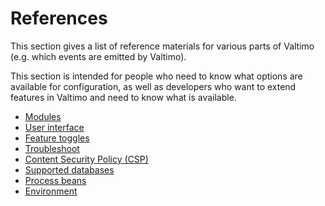# References

This section gives a list of reference materials for various parts of Valtimo (e.g. which events are emitted by 
Valtimo).

This section is intended for people who need to know what options are available for configuration, as well as 
developers who want to extend features in Valtimo and need to know what is available. 

* [Modules](./modules/modules.md)
* [User interface](./user-interface/user-interface.md)
* [Feature toggles](feature-toggles.md)
* [Troubleshoot](troubleshoot.md)
* [Content Security Policy (CSP)](content-security-policy.md)
* [Supported databases](supported-databases.md)
* [Process beans](process-beans.md)
* [Environment](environment.md)
